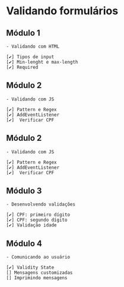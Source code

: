 # Validando formulários

## Módulo 1

    - Validando com HTML

    [✔️] Tipos de input
    [✔️] Min-lenght e max-length
    [✔️] Required

## Módulo 2

    - Validando com JS

    [✔️] Pattern e Regex
    [✔️] AddEventListener
    [✔️]  Verificar CPF

## Módulo 2

    - Validando com JS

    [✔️] Pattern e Regex
    [✔️] AddEventListener
    [✔️]  Verificar CPF

## Módulo 3

    - Desenvolvendo validações

    [✔️] CPF: primeiro dígito
    [✔️] CPF: segundo dígito
    [✔️] Validação idade
## Módulo 4

    - Comunicando ao usuário

    [✔️] Validity State
    [] Mensagens customizadas
    [] Imprimindo mensagens 
